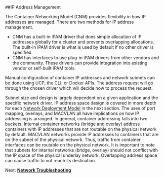 ##<a name="ipam"></a>IP Address Management

The Container Networking Model (CNM) provides flexibility in how IP addresses are managed. There are two methods for IP address management.

- CNM has a built-in IPAM driver that does simple allocation of IP addresses globally for a cluster and prevents overlapping allocations. The built-in IPAM driver is what is used by default if no other driver is specified. 
- CNM has interfaces to use plug-in IPAM drivers from other vendors and the community. These drivers can provide integration into existing vendor or self-built IPAM tools. 

Manual configuration of container IP addresses and network subnets can be done using UCP, the CLI, or Docker APIs. The address request will go through the chosen driver which will decide how to process the request.

Subnet size and design is largely dependent on a given application and the specific network driver. IP address space design is covered in more depth for each [Network Deployment Model](#models) in the next section. The uses of port mapping, overlays, and MACVLAN all have implications on how IP addressing is arranged. In general, container addressing falls into two buckets. Internal container networks (bridge and overlay) address containers with IP addresses that are not routable on the physical network by default. MACVLAN networks provide IP addresses to containers that are on the subnet of the physical network. Thus, traffic from container interfaces can be routable on the physical network. It is important to note that subnets for internal networks (bridge, overlay) should not conflict with the IP space of the physical underlay network. Overlapping address space can cause traffic to not reach its destination. 

Next: **[Network Troubleshooting](13-troubleshooting.md)**